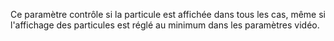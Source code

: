 Ce paramètre contrôle si la particule est affichée dans tous les cas,
même si l'affichage des particules est réglé au minimum dans les paramètres vidéo.